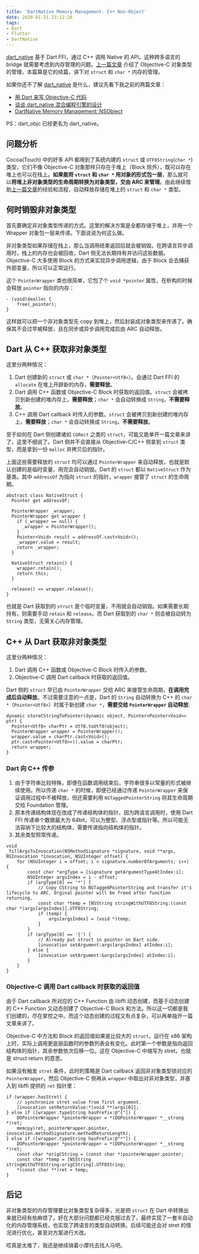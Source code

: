 ```yaml
---
title: 'DartNative Memory Management: C++ Non-Object'
date: 2020-01-31 23:12:26
tags:
- Dart
- Flutter
- DartNative
---
```


[dart_native](https://github.com/dart-native/dart_native) 基于 Dart FFI，通过 C++ 调用 Native 的 API。这种跨多语言的 bridge 就需要考虑到内存管理的问题。[上一篇文章](http://yulingtianxia.com/blog/2019/12/26/DartObjC-Memory-Management-Object/) 介绍了 Objective-C 对象类型的管理，本篇算是它的续篇，讲下对 `struct` 和 `char *` 内存的管理。

<!--more-->

如果你还不了解 [dart_native](https://github.com/dart-native/dart_native) 是什么，建议先看下我之前的两篇文章：

- [用 Dart 来写 Objective-C 代码](http://yulingtianxia.com/blog/2019/10/27/Write-Objective-C-Code-using-Dart/)
- [谈谈 dart_native 混合编程引擎的设计](http://yulingtianxia.com/blog/2019/11/28/DartObjC-Design/)
- [DartNative Memory Management: NSObject](http://yulingtianxia.com/blog/2019/12/26/DartObjC-Memory-Management-Object/)

PS：dart_objc 已经更名为 dart_native。

## 问题分析

Cocoa(Touch) 中的好多 API 都用到了系统内建的 `struct` 或 `UTF8String`(`char *`) 类型，它们不像 Objective-C 对象那样只存在于堆上（Block 除外），既可以存在堆上也可以在栈上。**如果能将 `struct` 和 `char *` 用对象的形式包一层**，那么就可以**将堆上非对象类型的生命周期转换为对象类型，交由 ARC 来管理**。由此继续借助[上一篇文章](http://yulingtianxia.com/blog/2019/12/26/DartObjC-Memory-Management-Object/)的经验和流程，自动释放存储在堆上的 `struct` 和 `char *` 类型。

## 何时销毁非对象类型

首先要确定非对象类型传递的方式。这里的解决方案是全都存储于堆上，并用一个 Wrapper 对象包一层来传递。下面说说为何这么做。

非对象类型如果存储在栈上，那么当调用结束返回后就会被销毁。在跨语言异步调用时，栈上的内存也会被回收，Dart 侧无法长期持有并访问这些数据。Objective-C 大多使用 Block 的方式来实现异步调用逻辑，由于 Block 会去捕获外部变量，所以可以正常运行。

这个 `PointerWrapper` 类也很简单，它包了个 `void *pointer` 属性，在析构的时候会释放 `pointer` 指向的内存：

```
- (void)dealloc {
    free(_pointer);
}
```

这样就可以把一个非对象类型先 copy 到堆上，然后封装成对象类型来传递了。确保其不会过早被释放，且在同步或异步调用完成后由 ARC 自动释放。

## Dart 从 C++ 获取非对象类型

这里分两种情况：

1. Dart 创建新的 `struct` 或 `char *`（`Pointer<Utf8>`）。会通过 Dart FFI 的 `allocate` 在堆上开辟新的内存，**需要释放**。
2. Dart 调用 C++ 函数或 Objective-C Block 时获取的返回值。`struct` 会被拷贝到新创建的堆内存上，**需要释放**；`char *` 会自动转换成 `String`，**不需要释放**。
3. C++ 调用 Dart callback 时传入的参数。`struct` 会被拷贝到新创建的堆内存上，**需要释放**；`char *` 会自动转换成 `String`，**不需要释放**。

至于如何在 Dart 侧创建诸如 `CGRect` 之类的 `struct`，可能又能单开一篇文章来讲了，这里不细说了。Dart 侧并不会直接从 Objective-C/C++ 侧拿到 `struct` 类型，而是拿到一份 `malloc` 并拷贝后的指针。

上面这些需要释放的 `struct` 均可以通过 `PointerWrapper` 来自动释放，也就是默认创建的是临时变量，用完会自动销毁。Dart 的 `struct` 都以 `NativeStruct` 作为基类。其中 `addressOf` 为指向 `struct` 的指针，`wrapper` 接管了 `struct` 的生命周期。

```
abstract class NativeStruct {
  Pointer get addressOf;

  PointerWrapper _wrapper;
  PointerWrapper get wrapper {
    if (_wrapper == null) {
      _wrapper = PointerWrapper();
    }
    Pointer<Void> result = addressOf.cast<Void>();
    _wrapper.value = result;
    return _wrapper;
  }

  NativeStruct retain() {
    wrapper.retain();
    return this;
  }

  release() => wrapper.release();
}
```

也就是 Dart 获取到的 `struct` 是个临时变量，不用就会自动销毁。如果需要长期持有，则需要手动 `retain` 和 `release`。而 Dart 获取到的 `char *` 则会被自动转为 `String` 类型，无需关心内存管理。

## C++ 从 Dart 获取非对象类型

这里分两种情况：

1. Dart 调用 C++ 函数或 Objective-C Block 时传入的参数。
2. Objective-C 调用 Dart callback 时获取的返回值。

Dart 侧的 `struct` 早已由 `PointerWrapper` 交给 ARC 来接管生命周期，**在调用完成后自动释放**。不过需要注意的一点是，Dart 的 `String` 自动转换为 C++ 的 `char *`（`Pointer<Utf8>`）时属于新创建 `char *`，**需要交给 `PointerWrapper` 自动释放**:

```
dynamic storeCStringToPointer(dynamic object, Pointer<Pointer<Void>> ptr) {
  Pointer<Utf8> charPtr = Utf8.toUtf8(object);
  PointerWrapper wrapper = PointerWrapper();
  wrapper.value = charPtr.cast<Void>();
  ptr.cast<Pointer<Utf8>>().value = charPtr;
  return wrapper;
}
```

### Dart 向 C++ 传参

1. 由于字符串比较特殊，即便在函数调用结束后，字符串很多以常量的形式被继续使用。所以传递 `char *` 的时候，即便已经通过传递 `PointerWrapper` 来保证调用过程中不被释放，但还需要利用 `NSTaggedPointerString` 将其生命周期交给 Foundation 管理。
2. 原本传递结构体现在改成了传递结构体的指针。因为跨语言调用时，使用 Dart FFI 传递单个数据最大为 64bit，可以为整型、浮点型或指针等。所以可能无法容纳下比较大的结构体，需要传递指向结构体的指针。
3. 其余类型照常传递。

```objc
void
_fillArgsToInvocation(NSMethodSignature *signature, void **args, NSInvocation *invocation, NSUInteger offset) {
    for (NSUInteger i = offset; i < signature.numberOfArguments; i++) {
        const char *argType = [signature getArgumentTypeAtIndex:i];
        NSUInteger argsIndex = i - offset;
        if (argType[0] == '*') {
            // Copy CString to NSTaggedPointerString and transfer it's lifecycle to ARC. Orginal pointer will be freed after function returning.
            const char *temp = [NSString stringWithUTF8String:(const char *)args[argsIndex]].UTF8String;
            if (temp) {
                args[argsIndex] = (void *)temp;
            }
        }
        if (argType[0] == '{') {
            // Already put struct in pointer on Dart side.
            [invocation setArgument:args[argsIndex] atIndex:i];
        } else {
            [invocation setArgument:&args[argsIndex] atIndex:i];
        }
    }
}
```

### Objective-C 调用 Dart callback 时获取的返回值

由于 Dart callback 所对应的 C++ Function 由 libffi 动态创建，而基于动态创建的 C++ Function 又动态创建了 Objective-C Block 和方法。所以这一切都是我们创建的，尽在掌控之中。而这个动态创建的过程又有点复杂，可以再单独开一篇文章来讲了。

Objective-C 中方法和 Block 的返回值如果是比较大的 `struct`，运行在 x86 架构上时，实际上调用更底层函数时的参数列表会有变化。此时第一个参数是指向返回结构体的指针，其余参数依次后移一位。这在 Objective-C 中缩写为 stret，也就是 struct return 的意思。

如果没有触发 `stret` 条件，此时的策略是 Dart callback 返回非对象类型锁对应的 `PointerWrapper`，然后 Objective-C 侧再从 `wrapper` 中取出对非对象类型，并塞入到 libffi 提供的 `ret` 指针里：

```objc
if (wrapper.hasStret) {
    // synchronize stret value from first argument.
    [invocation setReturnValue:*(void **)args[0]];
} else if ([wrapper.typeString hasPrefix:@"{"]) {
    DOPointerWrapper *pointerWrapper = *(DOPointerWrapper *__strong *)ret;
    memcpy(ret, pointerWrapper.pointer, invocation.methodSignature.methodReturnLength);
} else if ([wrapper.typeString hasPrefix:@"*"]) {
    DOPointerWrapper *pointerWrapper = *(DOPointerWrapper *__strong *)ret;
    const char *origCString = (const char *)pointerWrapper.pointer;
    const char *temp = [NSString stringWithUTF8String:origCString].UTF8String;
    *(const char **)ret = temp;
}
```

## 后记

非对象类型的内存管理要比对象类型复杂得多，光是把 `struct` 在 Dart 中转换出来就已经有些麻烦了。好在大部分问题都已经克服过去了，最终实现了一套半自动化的内存管理系统，也实现了跨语言的类型自动转换。后续可能还会对 stret 的情况进行优化，甚至对方案进行大改。

哎真是太难了，我还是继续骑着小摩托去找人马吧。

